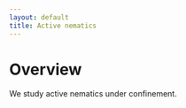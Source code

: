 ```yaml
---
layout: default
title: Active nematics
---
```


# Overview

We study active nematics under confinement.